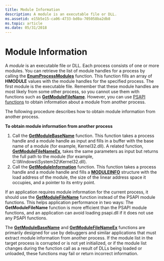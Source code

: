 ```yaml
---
title: Module Information
description: A module is an executable file or DLL.
ms.assetid: e15b5e15-ca06-4733-bd0a-705058ba2db8
ms.topic: article
ms.date: 05/31/2018
---
```


# Module Information

A *module* is an executable file or DLL. Each process consists of one or more modules. You can retrieve the list of module handles for a process by calling the [**EnumProcessModules**](/windows/desktop/api/Psapi/nf-psapi-enumprocessmodules) function. This function fills an array of **HMODULE** values with the module handles for the specified process. The first module is the executable file. Remember that these module handles are most likely from some other process, so you cannot use them with functions such as [**GetModuleFileName**](/windows/desktop/api/libloaderapi/nf-libloaderapi-getmodulefilenamea). However, you can use [PSAPI functions](psapi-functions.md) to obtain information about a module from another process.

The following procedure describes how to obtain module information from another process.

**To obtain module information from another process**

1.  Call the [**GetModuleBaseName**](/windows/desktop/api/Psapi/nf-psapi-getmodulebasenamea) function. This function takes a process handle and a module handle as input and fills in a buffer with the base name of a module (for example, Kernel32.dll). A related function, [**GetModuleFileNameEx**](/windows/desktop/api/Psapi/nf-psapi-getmodulefilenameexa), takes the same parameters as input but returns the full path to the module (for example, C:\\Windows\\System32\\Kernel32.dll).
2.  Call the [**GetModuleInformation**](/windows/desktop/api/Psapi/nf-psapi-getmoduleinformation) function. This function takes a process handle and a module handle and fills a [**MODULEINFO**](/windows/desktop/api/Psapi/ns-psapi-moduleinfo) structure with the load address of the module, the size of the linear address space it occupies, and a pointer to its entry point.

If an application requires module information for the current process, it should use the [**GetModuleFileName**](/windows/desktop/api/libloaderapi/nf-libloaderapi-getmodulefilenamea) function instead of the PSAPI module functions. This helps application performance in two ways: The **GetModuleFileName** function is more efficient than the PSAPI module functions, and an application can avoid loading psapi.dll if it does not use any PSAPI functions.

The [**GetModuleBaseName**](/windows/desktop/api/Psapi/nf-psapi-getmodulebasenamea) and [**GetModuleFileNameEx**](/windows/desktop/api/Psapi/nf-psapi-getmodulefilenameexa) functions are primarily designed for use by debuggers and similar applications that must extract module information from another process. If the module list in the target process is corrupted or is not yet initialized, or if the module list changes during the function call as a result of DLLs being loaded or unloaded, these functions may fail or return incorrect information.

 

 